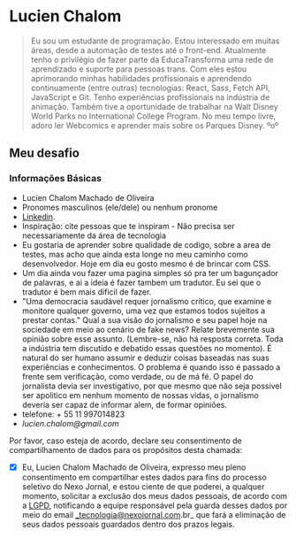 # Lucien Chalom 
> Eu sou um estudante de programação. Estou interessado em muitas áreas, desde a automação de testes até o front-end.
Atualmente tenho o privilégio de fazer parte da EducaTransforma uma rede de aprendizado e suporte para pessoas trans. Com eles estou aprimorando minhas habilidades profissionais e aprendendo continuamente (entre outras) tecnologias: React, Sass, Fetch API, JavaScript e Git.
Tenho experiências profissionais na indústria de animação. Também tive a oportunidade de trabalhar na Walt Disney World Parks no International College Program.
No meu tempo livre, adoro ler Webcomics e aprender mais sobre os Parques Disney. ºoº
## Meu desafio 

### Informações Básicas
- Lucien Chalom Machado de Oliveira
- Pronomes masculinos (ele/dele) ou nenhum pronome 
- [Linkedin](https://www.linkedin.com/in/lucien-chalom/?locale=pt_BR).
- Inspiração: cite pessoas que te inspiram - Não precisa ser necessariamente da área de tecnologia
- Eu gostaria de aprender sobre qualidade de codigo, sobre a area de testes, mas acho que ainda esta longe no meu caminho como desenvolvedor. Hoje em dia eu gosto mesmo é de brincar com CSS.
- Um dia ainda vou fazer uma pagina simples só pra ter um bagunçador de palavras, e ai a ideia é fazer tambem um tradutor. Eu sei que o tradutor é bem mais dificil de fazer. 
- "Uma democracia saudável requer jornalismo crítico, que examine e monitore qualquer governo, uma vez que estamos todos sujeitos a prestar contas." Qual a sua visão do jornalismo e seu papel hoje na sociedade em meio ao cenário de fake news? Relate brevemente sua opinião sobre esse assunto. (Lembre-se, não há resposta correta. Toda a indústria tem discutido e debatido essas questões no momento). 
É natural do ser humano assumir e deduzir coisas baseadas nas suas experiências e conhecimentos. O problema é quando isso é passado a frente sem verificação, como verdade, ou de má fé. O papel do jornalista devia ser investigativo, por que mesmo que não seja possivel ser apolitico em nenhum momento de nossas vidas, o jornalismo deveria ser capaz de informar alem, de formar opiniões. 
- telefone: + 55 11 997014823
- _lucien.chalom@gmail.com_

Por favor, caso esteja de acordo, declare seu consentimento de compartilhamento de dados para os propósitos desta chamada:

- [X] Eu, Lucien Chalom Machado de Oliveira, expresso meu pleno consentimento em compartilhar estes dados para fins do processo seletivo do Nexo Jornal, e estou ciente de que poderei, a qualquer momento, solicitar a exclusão dos meus dados pessoais, de acordo com a [LGPD](http://www.planalto.gov.br/ccivil_03/_ato2015-2018/2018/lei/l13709.htm), notificando a equipe responsável pela guarda desses dados por meio do email _tecnologia@nexojornal.com.br_ que fará a eliminação de seus dados pessoais guardados dentro dos prazos legais.
